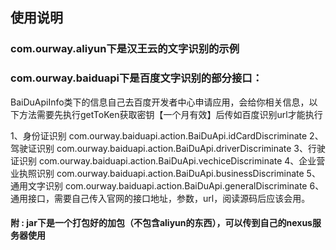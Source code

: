 ## 使用说明
### com.ourway.aliyun下是汉王云的文字识别的示例
### com.ourway.baiduapi下是百度文字识别的部分接口：
BaiDuApiInfo类下的信息自己去百度开发者中心申请应用，会给你相关信息，以下方法需要先执行getToKen获取密钥【一个月有效】后传如百度识别url才能执行

1、身份证识别 com.ourway.baiduapi.action.BaiDuApi.idCardDiscriminate
2、驾驶证识别 com.ourway.baiduapi.action.BaiDuApi.driverDiscriminate
3、行驶证识别 com.ourway.baiduapi.action.BaiDuApi.vechiceDiscriminate
4、企业营业执照识别 com.ourway.baiduapi.action.BaiDuApi.businessDiscriminate
5、通用文字识别 com.ourway.baiduapi.action.BaiDuApi.generalDiscriminate
6、通用接口，需要自己传入官网的接口地址，参数，url，阅读源码后应该会用。


#### 附 : jar下是一个打包好的加包（不包含aliyun的东西），可以传到自己的nexus服务器使用